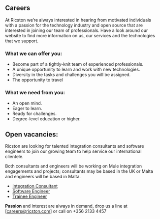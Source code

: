 ## Careers
At Ricston we’re always interested in hearing from motivated individuals with a passion for the technology industry and open source that are interested in joining our team of professionals. Have a look around our website to find more information on us, our services and the technologies that we support.

### What we can offer you:
* Become part of a tightly-knit team of experienced professionals.
* A unique opportunity to learn and work with new technologies.
* Diversity in the tasks and challenges you will be assigned.
* The opportunity to travel

### What we need from you:
* An open mind.
* Eager to learn.
* Ready for challenges.
* Degree-level education or higher.

## Open vacancies:
Ricston are looking for talented integration consultants and software engineers to join our growing team to help service our international clientele.

Both consultants and engineers will be working on Mule integration engagements and projects; consultants may be based in the UK or Malta and engineers will be based in Malta.

* [Integration Consultant](\careers\integrationConsultant.html)
* [Software Engineer](\careers\softwareEngineer.html)
* [Trainee Engineer](\careers\traineeEngineer.html)


**Passion** and interest are always in demand, drop us a line at [careers@ricston.com] or call on +356 2133 4457